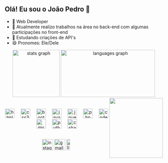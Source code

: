 <h2 align="left">Olá! Eu sou o João Pedro 👋</h2>

- 📠 Web Developer
- 🔭 Atualmente realizo trabalhos na área no back-end com algumas participações no front-end
- 🌱 Estudando criações de API's
- 😄 Pronomes: Ele/Dele

<div align="center">
  <img src="https://github-readme-stats.vercel.app/api?username=JaoPedroBraga&show_icons=true&theme=dracula" height="150" alt="stats graph"/>
  <img src="https://github-readme-stats.vercel.app/api/top-langs?username=JaoPedroBraga&layout=compact&langs_count=8&theme=dracula&count_private=true" width="300" height="150" alt="languages graph"/>
</div>

<img align="right" width="170" height="190" src="https://i.pinimg.com/originals/27/9c/76/279c7613cda2f16a431a028914fc0511.gif"  />
<br>
<br>

<div align="center">
<img src="https://cdn.jsdelivr.net/gh/devicons/devicon/icons/html5/html5-original.svg" height="30" alt="html5 logo"  />
  <img width="12" />
<img src="https://cdn.jsdelivr.net/gh/devicons/devicon/icons/css3/css3-original.svg" height="30" alt="css3 logo"  />
  <img width="12" />
<img src="https://cdn.jsdelivr.net/gh/devicons/devicon/icons/bootstrap/bootstrap-original.svg" height="30" alt="bootstrap logo"  />
  <img width="12" />
<img src="https://cdn.jsdelivr.net/gh/devicons/devicon/icons/javascript/javascript-original.svg" height="30" alt="javascript logo"  />
  <img width="12" />
<img src="https://cdn.jsdelivr.net/gh/devicons/devicon/icons/jquery/jquery-plain-wordmark.svg" height="30" alt="jquery logo"  />
  <img width="12" />
<img src="https://cdn.jsdelivr.net/gh/devicons/devicon/icons/php/php-original.svg" height="30" alt="php logo"  />
  <img width="12" />
<img src="https://cdn.jsdelivr.net/gh/devicons/devicon/icons/codeigniter/codeigniter-plain-wordmark.svg" height="30" alt="codeigniter logo"  />
  <img width="12" />
<img src="https://cdn.jsdelivr.net/gh/devicons/devicon/icons/mysql/mysql-original-wordmark.svg" height="30" alt="mysql logo"  />
  <img width="12" />
<img src="https://cdn.jsdelivr.net/gh/devicons/devicon/icons/python/python-original.svg" height="30" alt="python logo"  />
  <img width="12" />
<img src="https://cdn.jsdelivr.net/gh/devicons/devicon/icons/csharp/csharp-original.svg" height="30" alt="csharp logo"  />
  <img width="12" />
</div>
<br>
<div align="left">
  <ul><ul><ul><ul><ul>
<a href="https://www.instagram.com/jaop.braga/" target="_blank"><img src="https://img.shields.io/static/v1?message=Instagram&logo=instagram&label=&color=E4405F&logoColor=white&labelColor=&style=transparent" height="35" alt="instagram logo"/></a> <a href="mailto:joaopedrobraga2701@gmail.com?subject=(Freelancer%2FEntrevista)" target="_blank"><img src="https://img.shields.io/static/v1?message=Gmail&logo=gmail&label=&color=D14836&logoColor=white&labelColor=&style=transparent" height="35" alt="gmail logo"/></a> <a href="https://www.linkedin.com/in/joao-pedro-braga-/" target="_blank"><img src="https://img.shields.io/static/v1?message=LinkedIn&logo=linkedin&label=&color=0077B5&logoColor=white&labelColor=&style=transparent" height="35.1" width="17%" alt="linkedin logo"/></a>
    
</div>


